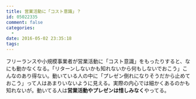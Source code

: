 ```yaml
---
title: 営業活動に「コスト意識」？
id: 05022335
comment: false
categories:
  - 
date: 2016-05-02 23:35:18
tags:
---
```

フリーランスや小規模事業者が営業活動に「コスト意識」をもったりすると、なにも動かなくなる。「リターンしないかも知れないから何もしないでおこう」こんなのあり得ない。動いている人の中に「プレゼン倒れになりそうだから止めておこう」って人はあまりいないように見える。実際の内心では細かくあるのかも知れないが。動いてる人は**営業活動やプレゼンは惜しみなく**やってる。